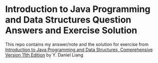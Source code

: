 # Introduction to Java Programming and Data Structures Question Answers and Exercise Solution
This repo contains my answer/note and the solution for exercise from [Introduction to Java Programming and Data Structures, Comprehensive Version 11th Edition](https://www.amazon.com/Introduction-Programming-Structures-Comprehensive-Version/dp/0134670949) by Y. Daniel Liang
